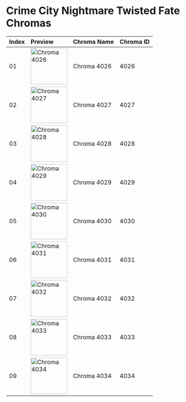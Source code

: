 # Crime City Nightmare Twisted Fate Chromas

| Index | Preview | Chroma Name | Chroma ID |
|:---|:---|:---|:---|
| 01 | <img src='https://raw.communitydragon.org/latest/plugins/rcp-be-lol-game-data/global/default/v1/champion-chroma-images/4/4026.png' alt='Chroma 4026' width='100'> | Chroma 4026 | 4026 |
| 02 | <img src='https://raw.communitydragon.org/latest/plugins/rcp-be-lol-game-data/global/default/v1/champion-chroma-images/4/4027.png' alt='Chroma 4027' width='100'> | Chroma 4027 | 4027 |
| 03 | <img src='https://raw.communitydragon.org/latest/plugins/rcp-be-lol-game-data/global/default/v1/champion-chroma-images/4/4028.png' alt='Chroma 4028' width='100'> | Chroma 4028 | 4028 |
| 04 | <img src='https://raw.communitydragon.org/latest/plugins/rcp-be-lol-game-data/global/default/v1/champion-chroma-images/4/4029.png' alt='Chroma 4029' width='100'> | Chroma 4029 | 4029 |
| 05 | <img src='https://raw.communitydragon.org/latest/plugins/rcp-be-lol-game-data/global/default/v1/champion-chroma-images/4/4030.png' alt='Chroma 4030' width='100'> | Chroma 4030 | 4030 |
| 06 | <img src='https://raw.communitydragon.org/latest/plugins/rcp-be-lol-game-data/global/default/v1/champion-chroma-images/4/4031.png' alt='Chroma 4031' width='100'> | Chroma 4031 | 4031 |
| 07 | <img src='https://raw.communitydragon.org/latest/plugins/rcp-be-lol-game-data/global/default/v1/champion-chroma-images/4/4032.png' alt='Chroma 4032' width='100'> | Chroma 4032 | 4032 |
| 08 | <img src='https://raw.communitydragon.org/latest/plugins/rcp-be-lol-game-data/global/default/v1/champion-chroma-images/4/4033.png' alt='Chroma 4033' width='100'> | Chroma 4033 | 4033 |
| 09 | <img src='https://raw.communitydragon.org/latest/plugins/rcp-be-lol-game-data/global/default/v1/champion-chroma-images/4/4034.png' alt='Chroma 4034' width='100'> | Chroma 4034 | 4034 |
